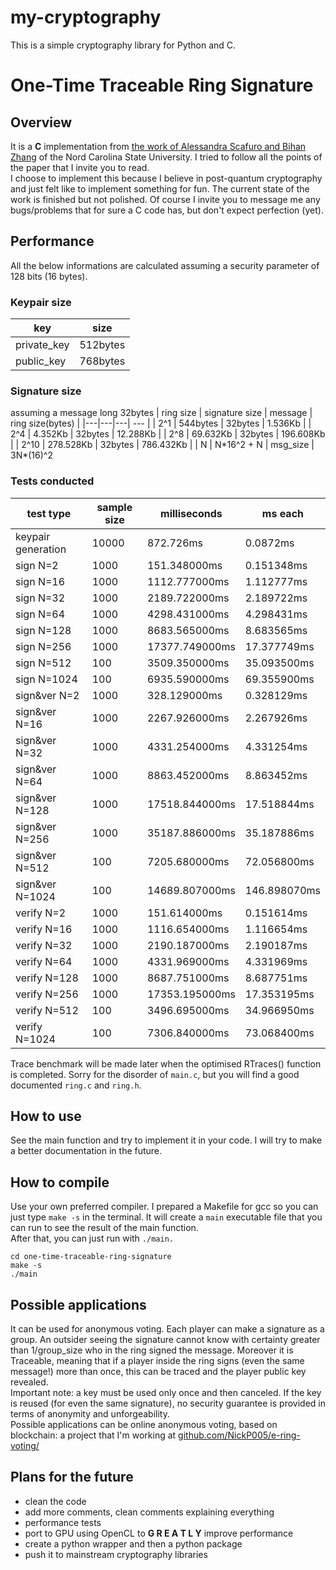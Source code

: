 # my-cryptography

This is a simple cryptography library for Python and C.

# One-Time Traceable Ring Signature
## Overview
It is a **C** implementation from [the work of Alessandra Scafuro and Bihan Zhang](https://eprint.iacr.org/2021/1054.pdf) of the Nord Carolina State University. I tried to follow all the points of the paper that I invite you to read.  
I choose to implement this because I believe in post-quantum cryptography and just felt like to implement something for fun. The current state of the work is finished but not polished. Of course I invite you to message me any bugs/problems that for sure a C code has, but don't expect perfection (yet).  
## Performance
All the below informations are calculated assuming a security parameter of 128 bits (16 bytes).  
### Keypair size
| key | size |
|--------------|--------------|
| private_key  |   512bytes   |
| public_key   |   768bytes   |
### Signature size
assuming a message long 32bytes
| ring size | signature size | message | ring size(bytes) |
|---|---|---| --- |
| 2^1 | 544bytes | 32bytes | 1.536Kb | 
| 2^4 | 4.352Kb | 32bytes | 12.288Kb |
| 2^8 | 69.632Kb | 32bytes | 196.608Kb |
| 2^10 | 278.528Kb | 32bytes | 786.432Kb |
| N | N*16^2 + N | msg_size | 3N\*(16)^2
### Tests conducted
| test type | sample size | milliseconds | ms each |
|---|---|---|---|
| keypair generation | 10000 | 872.726ms | 0.0872ms | 
|sign N=2| 1000 | 151.348000ms | 0.151348ms |
|sign N=16| 1000 | 1112.777000ms | 1.112777ms |
|sign N=32| 1000 | 2189.722000ms | 2.189722ms |
|sign N=64| 1000 | 4298.431000ms | 4.298431ms |
|sign N=128| 1000 | 8683.565000ms | 8.683565ms |
|sign N=256| 1000 | 17377.749000ms | 17.377749ms |
|sign N=512| 100 | 3509.350000ms | 35.093500ms |
|sign N=1024| 100 | 6935.590000ms | 69.355900ms |
|sign&ver N=2| 1000 | 328.129000ms | 0.328129ms |
|sign&ver N=16| 1000 | 2267.926000ms | 2.267926ms |
|sign&ver N=32| 1000 | 4331.254000ms | 4.331254ms |
|sign&ver N=64| 1000 | 8863.452000ms | 8.863452ms |
|sign&ver N=128| 1000 | 17518.844000ms | 17.518844ms |
|sign&ver N=256| 1000 | 35187.886000ms | 35.187886ms |
|sign&ver N=512| 100 | 7205.680000ms | 72.056800ms |
|sign&ver N=1024| 100 | 14689.807000ms | 146.898070ms |
|verify N=2| 1000 | 151.614000ms | 0.151614ms |
|verify N=16| 1000 | 1116.654000ms | 1.116654ms |
|verify N=32| 1000 | 2190.187000ms | 2.190187ms |
|verify N=64| 1000 | 4331.969000ms | 4.331969ms |
|verify N=128| 1000 | 8687.751000ms | 8.687751ms |
|verify N=256| 1000 | 17353.195000ms | 17.353195ms |
|verify N=512| 100 | 3496.695000ms | 34.966950ms |
|verify N=1024| 100 | 7306.840000ms | 73.068400ms |

Trace benchmark will be made later when the optimised RTraces() function is completed. Sorry for the disorder of `main.c`, but you will find a good documented `ring.c` and `ring.h`.

## How to use
See the main function and try to implement it in your code. I will try to make a better documentation in the future.  

## How to compile
Use your own preferred compiler. I prepared a Makefile for gcc so you can just type `make -s` in the terminal. It will create a `main` executable file that you can run to see the result of the main function.  
After that, you can just run with `./main.`  
```
cd one-time-traceable-ring-signature
make -s
./main
``` 


## Possible applications
It can be used for anonymous voting. Each player can make a signature as a group. An outsider seeing the signature cannot know with certainty greater than 1/group_size who in the ring signed the message. Moreover it is Traceable, meaning that if a player inside the ring signs (even the same message!) more than once, this can be traced and the player public key revealed.  
Important note: a key must be used only once and then canceled. If the key is reused (for even the same signature), no security guarantee is provided in terms of anonymity and unforgeability.  
Possible applications can be online anonymous voting, based on blockchain: a project that I'm working at [github.com/NickP005/e-ring-voting/](https://github.com/NickP005/e-ring-voting/)

## Plans for the future
+ clean the code
+ add more comments, clean comments explaining everything
+ performance tests
+ port to GPU using OpenCL to **G R E A T L Y** improve performance
+ create a python wrapper and then a python package
+ push it to mainstream cryptography libraries

